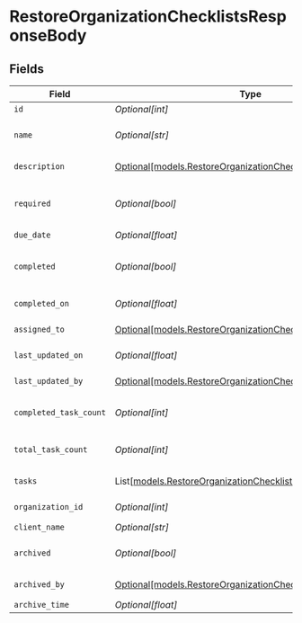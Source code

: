 # RestoreOrganizationChecklistsResponseBody


## Fields

| Field                                                                                                                  | Type                                                                                                                   | Required                                                                                                               | Description                                                                                                            |
| ---------------------------------------------------------------------------------------------------------------------- | ---------------------------------------------------------------------------------------------------------------------- | ---------------------------------------------------------------------------------------------------------------------- | ---------------------------------------------------------------------------------------------------------------------- |
| `id`                                                                                                                   | *Optional[int]*                                                                                                        | :heavy_minus_sign:                                                                                                     | Identifier                                                                                                             |
| `name`                                                                                                                 | *Optional[str]*                                                                                                        | :heavy_minus_sign:                                                                                                     | Checklist name (must be unique)                                                                                        |
| `description`                                                                                                          | [Optional[models.RestoreOrganizationChecklistsDescription]](../models/restoreorganizationchecklistsdescription.md)     | :heavy_minus_sign:                                                                                                     | Task description                                                                                                       |
| `required`                                                                                                             | *Optional[bool]*                                                                                                       | :heavy_minus_sign:                                                                                                     | Indicates if the checklist completion is required                                                                      |
| `due_date`                                                                                                             | *Optional[float]*                                                                                                      | :heavy_minus_sign:                                                                                                     | Due date                                                                                                               |
| `completed`                                                                                                            | *Optional[bool]*                                                                                                       | :heavy_minus_sign:                                                                                                     | Indicates if the checklist is completed                                                                                |
| `completed_on`                                                                                                         | *Optional[float]*                                                                                                      | :heavy_minus_sign:                                                                                                     | Date of completion                                                                                                     |
| `assigned_to`                                                                                                          | [Optional[models.RestoreOrganizationChecklistsAssignedTo]](../models/restoreorganizationchecklistsassignedto.md)       | :heavy_minus_sign:                                                                                                     | Archive by user                                                                                                        |
| `last_updated_on`                                                                                                      | *Optional[float]*                                                                                                      | :heavy_minus_sign:                                                                                                     | Last updated on                                                                                                        |
| `last_updated_by`                                                                                                      | [Optional[models.RestoreOrganizationChecklistsLastUpdatedBy]](../models/restoreorganizationchecklistslastupdatedby.md) | :heavy_minus_sign:                                                                                                     | Archive by user                                                                                                        |
| `completed_task_count`                                                                                                 | *Optional[int]*                                                                                                        | :heavy_minus_sign:                                                                                                     | Last updated by user                                                                                                   |
| `total_task_count`                                                                                                     | *Optional[int]*                                                                                                        | :heavy_minus_sign:                                                                                                     | Checklist's total tasks count                                                                                          |
| `tasks`                                                                                                                | List[[models.RestoreOrganizationChecklistsTasks](../models/restoreorganizationcheckliststasks.md)]                     | :heavy_minus_sign:                                                                                                     | Checklist's tasks                                                                                                      |
| `organization_id`                                                                                                      | *Optional[int]*                                                                                                        | :heavy_minus_sign:                                                                                                     | Organization identifier                                                                                                |
| `client_name`                                                                                                          | *Optional[str]*                                                                                                        | :heavy_minus_sign:                                                                                                     | Client name                                                                                                            |
| `archived`                                                                                                             | *Optional[bool]*                                                                                                       | :heavy_minus_sign:                                                                                                     | Indicates if the checklist is archived                                                                                 |
| `archived_by`                                                                                                          | [Optional[models.RestoreOrganizationChecklistsArchivedBy]](../models/restoreorganizationchecklistsarchivedby.md)       | :heavy_minus_sign:                                                                                                     | Archive by user                                                                                                        |
| `archive_time`                                                                                                         | *Optional[float]*                                                                                                      | :heavy_minus_sign:                                                                                                     | Archive time                                                                                                           |